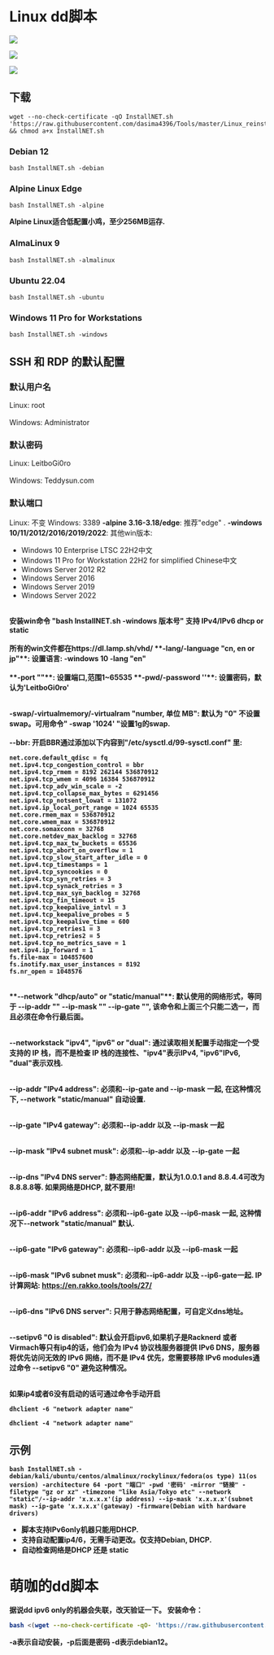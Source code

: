 # Linux dd脚本
![](https://raw.githubusercontent.com/leitbogioro/Tools/master/imgs/1.png)

![](https://raw.githubusercontent.com/leitbogioro/Tools/master/imgs/2.png)

![](https://raw.githubusercontent.com/leitbogioro/Tools/master/imgs/3.png)
## 下载
<pre><code>wget --no-check-certificate -qO InstallNET.sh 'https://raw.githubusercontent.com/dasima4396/Tools/master/Linux_reinstall/InstallNET.sh' && chmod a+x InstallNET.sh</code></pre>
### Debian 12
<pre><code>bash InstallNET.sh -debian</code></pre>
### Alpine Linux Edge
<pre><code>bash InstallNET.sh -alpine</code></pre>
<b>Alpine Linux适合低配置小鸡，至少256MB运存.</b>
### AlmaLinux 9
<pre><code>bash InstallNET.sh -almalinux</code></pre>
### Ubuntu 22.04
<pre><code>bash InstallNET.sh -ubuntu</code></pre>
### Windows 11 Pro for Workstations
<pre><code>bash InstallNET.sh -windows</code></pre>

## SSH 和 RDP 的默认配置
### 默认用户名
Linux: root
<br />
<br />
Windows: Administrator
### 默认密码
Linux: LeitboGi0ro
<br />
<br />
Windows: Teddysun.com
### 默认端口
Linux: 不变
Windows: 3389
**-alpine 3.16-3.18/edge**: 推荐"edge" .
**-windows 10/11/2012/2016/2019/2022**: 
其他win版本:
- Windows 10 Enterprise LTSC 22H2中文
- Windows 11 Pro for Workstation 22H2 for simplified Chinese中文
- Windows Server 2012 R2
- Windows Server 2016
- Windows Server 2019
- Windows Server 2022
<br />
<b>安装win命令 "bash InstallNET.sh -windows 版本号" 支持 IPv4/IPv6 dhcp or static
<br />
<br />
<b> 所有的win文件都在https://dl.lamp.sh/vhd/ 
**-lang/-language "cn, en or jp"**:
设置语言: -windows 10 -lang "en"
<br />
<br />
**-port ""**: 设置端口,范围1~65535
**-pwd/-password ''**: 设置密码，默认为'LeitboGi0ro'
<br />
<br />

**-swap/-virtualmemory/-virtualram "number, 单位 MB"**: 默认为 "0" 不设置swap。可用命令" -swap '1024' "设置1g的swap.
<br />
<br />
**--bbr**: 开启BBR通过添加以下内容到"/etc/sysctl.d/99-sysctl.conf" 里:
<pre><code>net.core.default_qdisc = fq
net.ipv4.tcp_congestion_control = bbr
net.ipv4.tcp_rmem = 8192 262144 536870912
net.ipv4.tcp_wmem = 4096 16384 536870912
net.ipv4.tcp_adv_win_scale = -2
net.ipv4.tcp_collapse_max_bytes = 6291456
net.ipv4.tcp_notsent_lowat = 131072
net.ipv4.ip_local_port_range = 1024 65535
net.core.rmem_max = 536870912
net.core.wmem_max = 536870912
net.core.somaxconn = 32768
net.core.netdev_max_backlog = 32768
net.ipv4.tcp_max_tw_buckets = 65536
net.ipv4.tcp_abort_on_overflow = 1
net.ipv4.tcp_slow_start_after_idle = 0
net.ipv4.tcp_timestamps = 1
net.ipv4.tcp_syncookies = 0
net.ipv4.tcp_syn_retries = 3
net.ipv4.tcp_synack_retries = 3
net.ipv4.tcp_max_syn_backlog = 32768
net.ipv4.tcp_fin_timeout = 15
net.ipv4.tcp_keepalive_intvl = 3
net.ipv4.tcp_keepalive_probes = 5
net.ipv4.tcp_keepalive_time = 600
net.ipv4.tcp_retries1 = 3
net.ipv4.tcp_retries2 = 5
net.ipv4.tcp_no_metrics_save = 1
net.ipv4.ip_forward = 1
fs.file-max = 104857600
fs.inotify.max_user_instances = 8192
fs.nr_open = 1048576
</code></pre>
<br />
**--network "dhcp/auto" or "static/manual"**: 默认使用的网络形式，等同于 --ip-addr "" --ip-mask "" --ip-gate "", 该命令和上面三个只能二选一，而且必须在命令行最后面。
<br />
<br />

**--networkstack "ipv4", "ipv6" or "dual"**: 通过读取相关配置手动指定一个受支持的 IP 栈，而不是检查 IP 栈的连接性、"ipv4"表示IPv4, "ipv6"IPv6, "dual"表示双栈.
<br />
<br />

**--ip-addr "IPv4 address"**: 必须和--ip-gate and --ip-mask 一起, 在这种情况下, --network "static/manual" 自动设置.
<br />
<br />

**--ip-gate "IPv4 gateway"**: 必须和--ip-addr 以及 --ip-mask 一起
<br />
<br />

**--ip-mask "IPv4 subnet musk"**: 必须和--ip-addr 以及 --ip-gate 一起
<br />
<br />

**--ip-dns "IPv4 DNS server"**: 静态网络配置，默认为1.0.0.1 and 8.8.4.4可改为8.8.8.8等. 如果网络是DHCP, 就不要用!
<br />
<br />

**--ip6-addr "IPv6 address"**: 必须和--ip6-gate 以及 --ip6-mask 一起, 这种情况下--network "static/manual" 默认.
<br />
<br />

**--ip6-gate "IPv6 gateway"**: 必须和--ip6-addr 以及 --ip6-mask 一起
<br />
<br />

**--ip6-mask "IPv6 subnet musk"**: 必须和--ip6-addr 以及 --ip6-gate一起. IP计算网站: https://en.rakko.tools/tools/27/
<br />
<br />

**--ip6-dns "IPv6 DNS server"**: 只用于静态网络配置，可自定义dns地址。
<br />
<br />

**--setipv6 "0 is disabled"**: 默认会开启ipv6,如果机子是Racknerd 或者 Virmach等只有ip4的话，他们会为 IPv4 协议栈服务器提供 IPv6 DNS，服务器将优先访问无效的 IPv6 网络，而不是 IPv4 优先，您需要移除 IPv6 modules通过命令 --setipv6 "0" 避免这种情况。
<br />
<br />

如果ip4或者6没有启动的话可通过命令手动开启
<pre><code>dhclient -6 "network adapter name"</pre></code>
<pre><code>dhclient -4 "network adapter name"</pre></code>

## 示例
<pre><code>bash InstallNET.sh -debian/kali/ubuntu/centos/almalinux/rockylinux/fedora(os type) 11(os version) -architecture 64 -port "端口" -pwd '密码' -mirror "链接" -filetype "gz or xz" -timezone "like Asia/Tokyo etc" --network "static"/--ip-addr 'x.x.x.x'(ip address) --ip-mask 'x.x.x.x'(subnet mask) --ip-gate 'x.x.x.x'(gateway) -firmware(Debian with hardware drivers)</code></pre>

- 脚本支持IPv6only机器只能用DHCP.
- 支持自动配置ip4/6，无需手动更改。仅支持Debian, DHCP.
- 自动检查网络是DHCP 还是 static

# 萌咖的dd脚本
据说dd ipv6 only的机器会失联，改天验证一下。
安装命令：
```bash
bash <(wget --no-check-certificate -qO- 'https://raw.githubusercontent.com/MoeClub/Note/master/InstallNET.sh') -d 12 -v 64 -a -p xxx -port 4598
```
-a表示自动安装，-p后面是密码 -d表示debian12。


